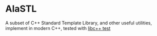 # AlaSTL

A subset of C++ Standard Template Library, and other useful utilities, implement in modern C++, tested with [libc++ test](https://github.com/llvm/llvm-project/tree/main/libcxx/test)

